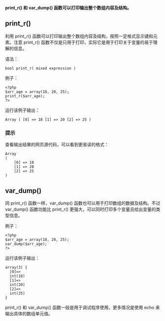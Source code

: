 

**print_r() 和 var_dump() 函数可以打印输出整个数组内容及结构。**

## print_r()

利用 print_r() 函数可以打印输出整个数组内容及结构，按照一定格式显示键和元素。注意 print_r()
函数不仅是只用于打印，实际它是用于打印关于变量的易于理解的信息。

语法：

    
    
    bool print_r( mixed expression )
    

例子：

    
    
    <?php
    $arr_age = array(18, 20, 25);
    print_r($arr_age);
    ?>
    

运行该例子输出：

    
    
    Array ( [0] => 18 [1] => 20 [2] => 25 ) 
    

### 提示

查看输出结果的网页源代码，可以看到更易读的格式：

    
    
    Array
    (
        [0] => 18
        [1] => 20
        [2] => 25
    )
    

## var_dump()

同 print_r() 函数一样，var_dump() 函数也可以用于打印数组的数据及结构。不过 var_dump() 函数功能比 print_r()
更强大，可以同时打印多个变量且给出变量的类型信息。

例子：

    
    
    <?php
    $arr_age = array(18, 20, 25);
    var_dump($arr_age);
    ?>
    

运行该例子输出：

    
    
    array(3) {
      [0]=>
      int(18)
      [1]=>
      int(20)
      [2]=>
      int(25)
    }
    

print_r() 和 var_dump() 函数一般是用于调试程序使用，更多情况是使用 echo 来输出具体的数组单元值。